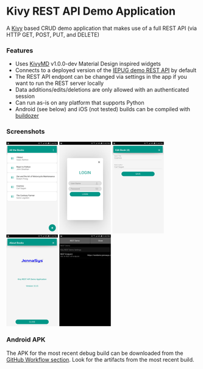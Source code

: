 # Kivy REST API Demo Application
A [Kivy](https://kivy.org) based CRUD demo application that makes use of a full REST API (via HTTP GET, POST, PUT, and DELETE) 

### Features
- Uses [KivyMD](https://kivymd.readthedocs.io/en/latest/) v1.0.0-dev Material Design inspired widgets
- Connects to a deployed version of the [IEPUG demo REST API](https://github.com/IEPUG/2022_07_REST-API_2) by default
- The REST API endpont can be changed via settings in the app if you want to run the REST server locally
- Data additions/edits/deletions are only allowed with an authenticated session
- Can run as-is on any platform that supports Python
- Android (see below) and iOS (not tested) builds can be compiled with [buildozer](https://buildozer.readthedocs.io/en/latest/index.html)

### Screenshots
<img src="images/Kivy_REST_Demo_List.jpg" width="135" alt="App screen - List"/>&nbsp;<img src="images/Kivy_REST_Demo_Login.jpg" width="135" alt="App screen - Login"/>&nbsp;<img src="images/Kivy_REST_Demo_Edit.jpg" width="135" alt="App screen - Edit"/>&nbsp;<img src="images/Kivy_REST_Demo_About.jpg" width="135" alt="App screen - About"/>&nbsp;<img src="images/Kivy_REST_Demo_Settings.jpg" width="135" alt="App screen - Settings"/>
### Android APK
The APK for the most recent debug build can be downloaded from the [GitHub Workflow section](https://github.com/JennaSys/kivy_rest/actions/workflows/main.yml). Look for the artifacts from the most recent build.
